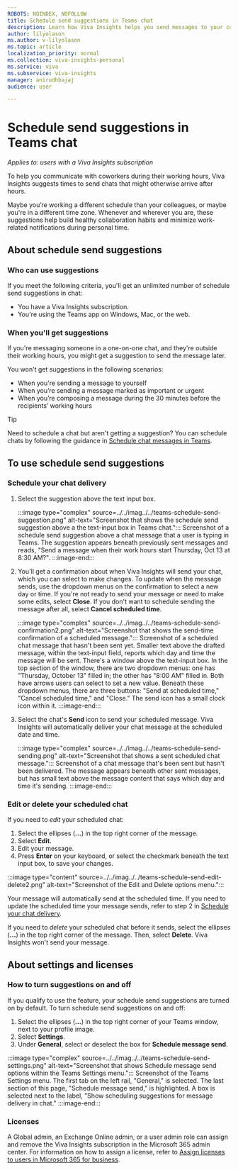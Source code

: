 ```yaml
---
ROBOTS: NOINDEX, NOFOLLOW
title: Schedule send suggestions in Teams chat 
description: Learn how Viva Insights helps you send messages to your coworkers during their working hours
author: lilyolason
ms.author: v-lilyolason
ms.topic: article
localization_priority: normal 
ms.collection: viva-insights-personal
ms.service: viva
ms.subservice: viva-insights
manager: anirudhbajaj
audience: user

---
```


# Schedule send suggestions in Teams chat

*Applies to: users with a Viva Insights subscription*

To help you communicate with coworkers during their working hours, Viva Insights suggests times to send chats that might otherwise arrive after hours.

Maybe you’re working a different schedule than your colleagues, or maybe you're in a different time zone. Whenever and wherever you are, these suggestions help build healthy collaboration habits and minimize work-related notifications during personal time.

## About schedule send suggestions

### Who can use suggestions

If you meet the following criteria, you'll get an unlimited number of schedule send suggestions in chat: 

* You have a Viva Insights subscription.
* You're using the Teams app on Windows, Mac, or the web.

### When you'll get suggestions

If you're messaging someone in a one-on-one chat, and they're outside their working hours, you might get a suggestion to send the message later.

You won't get suggestions in the following scenarios:

* When you're sending a message to yourself
* When you’re sending a message marked as important or urgent
* When you’re composing a message during the 30 minutes before the recipients’ working hours

>[!Tip]
>Need to schedule a chat but aren't getting a suggestion? You can schedule chats by following the guidance in [Schedule chat messages in Teams](http../..//support.microsoft.c../../en-../../offi../../schedule-chat-messages-in-teams-2fc5ea77-7bb4-4511-8f59-e62bac1c0f6a#:~:text=Schedule%20chat%20messages%20in%20Teams%201%20Schedule%20your,message%20and%20select%20More%20Options%20%3E%20Edit.%20).

## To use schedule send suggestions

### Schedule your chat delivery

1. Select the suggestion above the text input box.

    :::image type="complex" source=../../imag../../teams-schedule-send-suggestion.png" alt-text="Screenshot that shows the schedule send suggestion above a the text-input box in Teams chat.":::
       Screenshot of a schedule send suggestion above a chat message that a user is typing in Teams. The suggestion appears beneath previously sent messages and reads, "Send a message when their work hours start Thursday, Oct 13 at 8:30 AM?".
    :::image-end:::

1. You'll get a confirmation about when Viva Insights will send your chat, which you can select to make changes. To update when the message sends, use the dropdown menus on the confirmation to select a new day or time. If you're not ready to send your message or need to make some edits, select **Close**. If you don't want to schedule sending the message after all, select **Cancel scheduled time**. 

    :::image type="complex" source=../../imag../../teams-schedule-send-confirmation2.png" alt-text="Screenshot that shows the send-time confirmation of a scheduled message.":::
       Screenshot of a scheduled chat message that hasn't been sent yet. Smaller text above the drafted message, within the text-input field, reports which day and time the message will be sent. There's a window above the text-input box. In the top section of the window, there are two dropdown menus: one has "Thursday, October 13" filled in; the other has "8:00 AM" filled in. Both have arrows users can select to set a new value. Beneath these dropdown menus, there are three buttons: "Send at scheduled time," "Cancel scheduled time," and "Close." The send icon has a small clock icon within it.
    :::image-end:::

1. Select the chat's **Send** icon to send your scheduled message. Viva Insights will automatically deliver your chat message at the scheduled date and time. 

    :::image type="complex" source=../../imag../../teams-schedule-send-sending.png" alt-text="Screenshot that shows a sent scheduled chat message.":::
       Screenshot of a chat message that's been sent but hasn't been delivered. The message appears beneath other sent messages, but has small text above the message content that says which day and time it's sending.
    :::image-end:::

### Edit or delete your scheduled chat

If you need to *edit* your scheduled chat:

1. Select the ellipses (**...**) in the top right corner of the message.
1. Select **Edit**. 
1. Edit your message.
1. Press **Enter** on your keyboard, or select the checkmark beneath the text input box, to save your changes.

:::image type="content" source=../../imag../../teams-schedule-send-edit-delete2.png" alt-text="Screenshot of the Edit and Delete options menu.":::

Your message will automatically send at the scheduled time. If you need to update the scheduled time your message sends, refer to step 2 in [Schedule your chat delivery](#schedule-your-chat-delivery).

If you need to *delete* your scheduled chat before it sends, select the ellipses (**...**) in the top right corner of the message. Then, select **Delete**. Viva Insights won't send your message.

## About settings and licenses

### How to turn suggestions on and off

If you qualify to use the feature, your schedule send suggestions are turned on by default. To turn schedule send suggestions on and off:

1. Select the ellipses (**...**) in the top right corner of your Teams window, next to your profile image.
1. Select **Settings**.
1. Under **General**, select or deselect the box for **Schedule message send**.

:::image type="complex" source=../../imag../../teams-schedule-send-settings.png" alt-text="Screenshot that shows Schedule message send options within the Teams Settings menu.":::
   Screenshot of the Teams Settings menu. The first tab on the left rail, "General," is selected. The last section of this page, "Schedule message send," is highlighted. A box is selected next to the label, "Show scheduling suggestions for message delivery in chat."
:::image-end:::

### Licenses

A Global admin, an Exchange Online admin, or a user admin role can assign and remove the Viva Insights subscription in the Microsoft 365 admin center. For information on how to assign a license, refer to [Assign licenses to users in Microsoft 365 for business](http../..//support.office.c../../artic../../assign-licenses-to-users-in-office-365-for-business-997596b5-4173-4627-b915-36abac6786dc).


